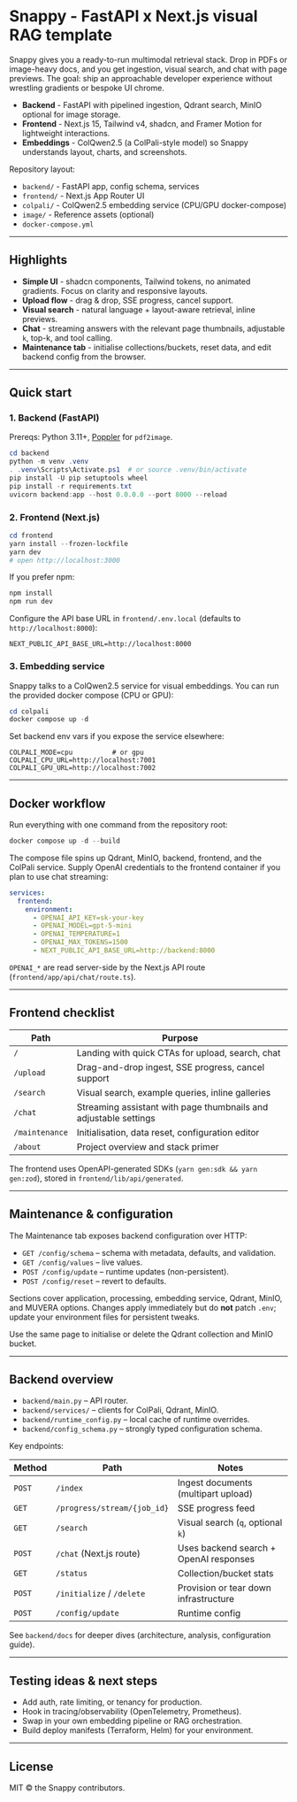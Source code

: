# Snappy - FastAPI x Next.js visual RAG template

Snappy gives you a ready-to-run multimodal retrieval stack. Drop in PDFs or image-heavy docs, and you get ingestion, visual search, and chat with page previews. The goal: ship an approachable developer experience without wrestling gradients or bespoke UI chrome.

- **Backend** - FastAPI with pipelined ingestion, Qdrant search, MinIO optional for image storage.
- **Frontend** - Next.js 15, Tailwind v4, shadcn, and Framer Motion for lightweight interactions.
- **Embeddings** - ColQwen2.5 (a ColPali-style model) so Snappy understands layout, charts, and screenshots.

Repository layout:

- `backend/` - FastAPI app, config schema, services
- `frontend/` - Next.js App Router UI
- `colpali/` - ColQwen2.5 embedding service (CPU/GPU docker-compose)
- `image/` - Reference assets (optional)
- `docker-compose.yml`

---
## Highlights

- **Simple UI** - shadcn components, Tailwind tokens, no animated gradients. Focus on clarity and responsive layouts.
- **Upload flow** - drag & drop, SSE progress, cancel support.
- **Visual search** - natural language + layout-aware retrieval, inline previews.
- **Chat** - streaming answers with the relevant page thumbnails, adjustable `k`, top-k, and tool calling.
- **Maintenance tab** - initialise collections/buckets, reset data, and edit backend config from the browser.

---

## Quick start

### 1. Backend (FastAPI)

Prereqs: Python 3.11+, [Poppler](https://poppler.freedesktop.org/) for `pdf2image`.

```powershell
cd backend
python -m venv .venv
. .venv\Scripts\Activate.ps1  # or source .venv/bin/activate
pip install -U pip setuptools wheel
pip install -r requirements.txt
uvicorn backend:app --host 0.0.0.0 --port 8000 --reload
```

### 2. Frontend (Next.js)

```powershell
cd frontend
yarn install --frozen-lockfile
yarn dev
# open http://localhost:3000
```

If you prefer npm:

```powershell
npm install
npm run dev
```

Configure the API base URL in `frontend/.env.local` (defaults to `http://localhost:8000`):

```
NEXT_PUBLIC_API_BASE_URL=http://localhost:8000
```

### 3. Embedding service

Snappy talks to a ColQwen2.5 service for visual embeddings. You can run the provided docker compose (CPU or GPU):

```powershell
cd colpali
docker compose up -d
```

Set backend env vars if you expose the service elsewhere:

```
COLPALI_MODE=cpu          # or gpu
COLPALI_CPU_URL=http://localhost:7001
COLPALI_GPU_URL=http://localhost:7002
```

---

## Docker workflow

Run everything with one command from the repository root:

```powershell
docker compose up -d --build
```

The compose file spins up Qdrant, MinIO, backend, frontend, and the ColPali service. Supply OpenAI credentials to the frontend container if you plan to use chat streaming:

```yaml
services:
  frontend:
    environment:
      - OPENAI_API_KEY=sk-your-key
      - OPENAI_MODEL=gpt-5-mini
      - OPENAI_TEMPERATURE=1
      - OPENAI_MAX_TOKENS=1500
      - NEXT_PUBLIC_API_BASE_URL=http://backend:8000
```

`OPENAI_*` are read server-side by the Next.js API route (`frontend/app/api/chat/route.ts`).

---

## Frontend checklist

| Path | Purpose |
|------|---------|
| `/` | Landing with quick CTAs for upload, search, chat |
| `/upload` | Drag-and-drop ingest, SSE progress, cancel support |
| `/search` | Visual search, example queries, inline galleries |
| `/chat` | Streaming assistant with page thumbnails and adjustable settings |
| `/maintenance` | Initialisation, data reset, configuration editor |
| `/about` | Project overview and stack primer |

The frontend uses OpenAPI-generated SDKs (`yarn gen:sdk && yarn gen:zod`), stored in `frontend/lib/api/generated`.

---

## Maintenance & configuration

The Maintenance tab exposes backend configuration over HTTP:

- `GET /config/schema` – schema with metadata, defaults, and validation.
- `GET /config/values` – live values.
- `POST /config/update` – runtime updates (non-persistent).
- `POST /config/reset` – revert to defaults.

Sections cover application, processing, embedding service, Qdrant, MinIO, and MUVERA options. Changes apply immediately but do **not** patch `.env`; update your environment files for persistent tweaks.

Use the same page to initialise or delete the Qdrant collection and MinIO bucket.

---

## Backend overview

- `backend/main.py` – API router.
- `backend/services/` – clients for ColPali, Qdrant, MinIO.
- `backend/runtime_config.py` – local cache of runtime overrides.
- `backend/config_schema.py` – strongly typed configuration schema.

Key endpoints:

| Method | Path | Notes |
|--------|------|-------|
| `POST` | `/index` | Ingest documents (multipart upload) |
| `GET` | `/progress/stream/{job_id}` | SSE progress feed |
| `GET` | `/search` | Visual search (`q`, optional `k`) |
| `POST` | `/chat` (Next.js route) | Uses backend search + OpenAI responses |
| `GET` | `/status` | Collection/bucket stats |
| `POST` | `/initialize` / `/delete` | Provision or tear down infrastructure |
| `POST` | `/config/update` | Runtime config |

See `backend/docs` for deeper dives (architecture, analysis, configuration guide).

---

## Testing ideas & next steps

- Add auth, rate limiting, or tenancy for production.
- Hook in tracing/observability (OpenTelemetry, Prometheus).
- Swap in your own embedding pipeline or RAG orchestration.
- Build deploy manifests (Terraform, Helm) for your environment.

---

## License

MIT © the Snappy contributors.
